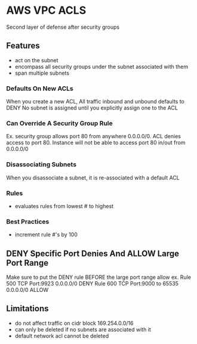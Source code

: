 # AWS VPC ACLS
Second layer of defense after security groups

## Features
- act on the subnet
- encompass all security groups under the subnet associated with them
- span multiple subnets

### Defaults On New ACLs
When you create a new ACL, All traffic inbound and unbound defaults to DENY
No subnet is assigned until you explicitly assign one to the ACL

### Can Override A Security Group Rule
Ex. security group allows port 80 from anywhere 0.0.0.0/0. ACL denies access to
port 80. Instance will not be able to access port 80 in/out from 0.0.0.0/0

### Disassociating Subnets
When you disassociate a subnet, it is re-associated with a default ACL

### Rules
- evaluates rules from lowest # to highest

### Best Practices
- increment rule #'s by 100

## DENY Specific Port Denies And ALLOW Large Port Range
Make sure to put the DENY rule BEFORE the large port range allow
ex. Rule 500 TCP Port:9923 0.0.0.0/0 DENY
    Rule 600 TCP Port:9000 to 65535 0.0.0.0/0 ALLOW

## Limitations
- do not affect traffic on cidr block 169.254.0.0/16
- can only be deleted if no subnets are associated with it
- default network acl cannot be deleted

